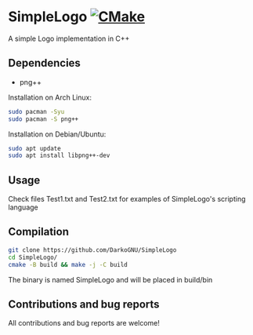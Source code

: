 # SimpleLogo [![CMake](https://github.com/DarkoGNU/SimpleLogo/actions/workflows/cmake.yml/badge.svg)](https://github.com/DarkoGNU/SimpleLogo/actions/workflows/cmake.yml)

A simple Logo implementation in C++

## Dependencies

- png++

Installation on Arch Linux:

```bash
sudo pacman -Syu
sudo pacman -S png++
```

Installation on Debian/Ubuntu:

```bash
sudo apt update
sudo apt install libpng++-dev
```

## Usage

Check files Test1.txt and Test2.txt for examples of SimpleLogo's scripting language

## Compilation

```bash
git clone https://github.com/DarkoGNU/SimpleLogo
cd SimpleLogo/
cmake -B build && make -j -C build
```

The binary is named SimpleLogo and will be placed in build/bin

## Contributions and bug reports

All contributions and bug reports are welcome!
